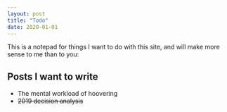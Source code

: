 ```yaml
---
layout: post
title: "Todo"
date: 2020-01-01
---
```


This is a notepad for things I want to do with this site, and will make more sense to me than to you:

## Posts I want to write
* The mental workload of hoovering
* <strike>2019 decision analysis</strike>


